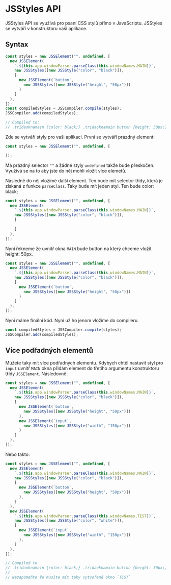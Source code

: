 # JSStyles API

JSStyles API se využívá pro psaní CSS stylů přímo v JavaScriptu. JSStyles se vytváří v konstruktoru vaši aplikace.

## Syntax

```javascript
const styles = new JSSElement("", undefined, [
  new JSSElement(
    `.${this.app.windowParser.parseClass(this.windowNames.MAIN)}`,
    new JSSStyles([new JSSStyle("color", "black")]),
    [
      new JSSElement(`button`,
        new JSSStyles([new JSSStyle("height", "50px")])
      )
    ]
  ),
]);
const compiledStyles = JSSCompiler.compile(styles);
JSSCompiler.add(compiledStyles);

// Compiled to:
// .tridaoknamain {color: black;} .tridaoknamain button {height: 50px;}

```

Zde se vytváří styly pro vaši aplikaci. První se vytváří prázdný element:

```javascript
const styles = new JSSElement("", undefined, [

]);
```

Má prázdný selector `""` a žádné styly `undefined` takže bude přeskočen. Využívá se na to aby jste do něj mohli vložit více elemetů.

Následně do něj vložímé další element. Ten bude mít selector třídy, která je získaná z funkce `parseClass`. Taky bude mít jeden styl. Ten bude color: black;

```javascript
const styles = new JSSElement("", undefined, [
  new JSSElement(
    `.${this.app.windowParser.parseClass(this.windowNames.MAIN)}`,
    new JSSStyles([new JSSStyle("color", "black")]),
    [
      
    ]
  ),
]);
```

Nyní řekneme že uvnitř okna `MAIN` bude button na který chceme vložit height: 50px.

```javascript
const styles = new JSSElement("", undefined, [
  new JSSElement(
    `.${this.app.windowParser.parseClass(this.windowNames.MAIN)}`,
    new JSSStyles([new JSSStyle("color", "black")]),
    [
      new JSSElement(`button`,
        new JSSStyles([new JSSStyle("height", "50px")])
      )
    ]
  ),
]);
```

Nyní máme finální kód. Nyní už ho jenom vložíme do compileru.

```javascript
const compiledStyles = JSSCompiler.compile(styles);
JSSCompiler.add(compiledStyles);
```

## Více podřadných elementů

Múžete taky mít více podřadných elementu. Kdybych chtěl nastavit styl pro `input` uvnitř `MAIN` okna přidám element do třetího argumentu konstruktoru třídy `JSSElement`. Následovně:

```javascript
const styles = new JSSElement("", undefined, [
  new JSSElement(
    `.${this.app.windowParser.parseClass(this.windowNames.MAIN)}`,
    new JSSStyles([new JSSStyle("color", "black")]),
    [
      new JSSElement(`button`,
        new JSSStyles([new JSSStyle("height", "50px")])
      ),
      new JSSElement(`input`,
        new JSSStyles([new JSSStyle("width", "150px")])
      )
    ]
  ),
]);
```

Nebo takto:

```javascript
const styles = new JSSElement("", undefined, [
  new JSSElement(
    `.${this.app.windowParser.parseClass(this.windowNames.MAIN)}`,
    new JSSStyles([new JSSStyle("color", "black")]),
    [
      new JSSElement(`button`,
        new JSSStyles([new JSSStyle("height", "50px")])
      ),
    ]
  ),
  new JSSElement(
    `.${this.app.windowParser.parseClass(this.windowNames.TEST)}`,
    new JSSStyles([new JSSStyle("color", "white")]),
    [
      new JSSElement(`input`,
        new JSSStyles([new JSSStyle("width", "150px")])
      ),
    ]
  ),
]);

// Compiled to
// .tridaoknamain {color: black;} .tridaoknamain button {height: 50px;} .tridaoknatest {color: white;} .tridaoknatest input {width: 150px;}
//
// Nezapomeňte že musíte mít taky vytvořené okno `TEST`
```
